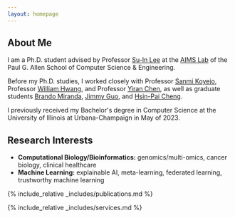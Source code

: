 ```yaml
---
layout: homepage
---
```


## About Me

I am a Ph.D. student advised by Professor [Su-In Lee](https://aims.cs.washington.edu/su-in-lee) at the [AIMS Lab](https://aims.cs.washington.edu/) of the Paul G. Allen School of Computer Science & Engineering.

Before my Ph.D. studies, I worked closely with Professor [Sanmi Koyejo](https://cs.stanford.edu/people/sanmi/), Professor [William Hwang](https://www.whwanglab.org/), and Professor [Yiran Chen](https://ece.duke.edu/faculty/yiran-chen), as well as graduate students [Brando Miranda](https://brando90.github.io/brandomiranda/home.html), [Jimmy Guo](https://aguirrelab.dana-farber.org/jimmy-guo.html), and [Hsin-Pai Cheng](https://newwhitecheng.github.io/).

I previously received my Bachelor's degree in Computer Science at the University of Illinois at Urbana-Champaign in May of 2023.

## Research Interests

- **Computational Biology/Bioinformatics:** genomics/multi-omics, cancer biology, clinical healthcare
- **Machine Learning:** explainable AI, meta-learning, federated learning, trustworthy machine learning

{% include_relative _includes/publications.md %}

{% include_relative _includes/services.md %}
